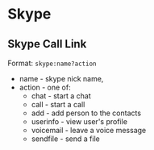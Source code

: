 # Skype

## Skype Call Link

Format: `skype:name?action`

* name - skype nick name,
* action - one of:
  * chat - start a chat
  * call - start a call
  * add - add person to the contacts
  * userinfo - view user's profile
  * voicemail - leave a voice message
  * sendfile - send a file